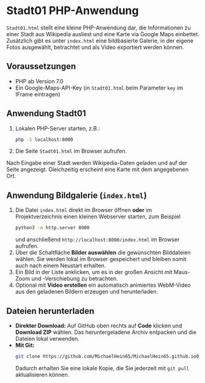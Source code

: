 # Stadt01 PHP-Anwendung

`Stadt01.html` stellt eine kleine PHP-Anwendung dar, die Informationen zu einer Stadt aus Wikipedia ausliest und eine Karte via Google Maps einbettet. Zusätzlich gibt es unter `index.html` eine bildbasierte Galerie, in der eigene Fotos ausgewählt, betrachtet und als Video exportiert werden können.

## Voraussetzungen
- PHP ab Version 7.0
- Ein Google-Maps-API-Key (in `Stadt01.html` beim Parameter `key` im IFrame eintragen)

## Anwendung Stadt01
1. Lokalen PHP-Server starten, z.B.:
   ```bash
   php -S localhost:8000
   ```
2. Die Seite `Stadt01.html` im Browser aufrufen.

Nach Eingabe einer Stadt werden Wikipedia-Daten geladen und auf der Seite angezeigt. Gleichzeitig erscheint eine Karte mit dem angegebenen Ort.

## Anwendung Bildgalerie (`index.html`)
1. Die Datei `index.html` direkt im Browser öffnen **oder** im Projektverzeichnis einen kleinen Webserver starten, zum Beispiel
   ```bash
   python3 -m http.server 8000
   ```
   und anschließend `http://localhost:8000/index.html` im Browser aufrufen.
2. Über die Schaltfläche **Bilder auswählen** die gewünschten Bilddateien wählen. Sie werden lokal im Browser gespeichert und bleiben somit auch nach einem Neustart erhalten.
3. Ein Bild in der Liste anklicken, um es in der großen Ansicht mit Maus-Zoom und -Verschiebung zu betrachten.
4. Optional mit **Video erstellen** ein automatisch animiertes WebM-Video aus den geladenen Bildern erzeugen und herunterladen.

## Dateien herunterladen
- **Direkter Download:** Auf GitHub oben rechts auf **Code** klicken und **Download ZIP** wählen. Das heruntergeladene Archiv entpacken und die Dateien lokal verwenden.
- **Mit Git:**
  ```bash
  git clone https://github.com/MichaelHein65/MichaelHein65.github.io01.git
  ```
  Dadurch erhalten Sie eine lokale Kopie, die Sie jederzeit mit `git pull` aktualisieren können.
